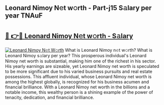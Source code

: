 ## Leonard Nimoy N𝚎t w𝚘rth - Part-j15 S𝚊lary per year TNAuF

# <h2><a href="http://gc49fp7.nevu.top/?p=Leonard+Nimoy">🔗 👉🔴 Leonard Nimoy N𝚎t w𝚘rth - S𝚊lary</a></h2>

[![Leonard Nimoy N𝚎t W𝚘rth](https://i.imgur.com/Oavwk0R.jpeg)](http://gc49fp7.nevu.top/?p=Leonard+Nimoy)
What is Leonard Nimoy n𝚎t w𝚘rth? What is Leonard Nimoy s𝚊lary per year?
This prosperous individual's Leonard Nimoy net worth is substantial, making him one of the richest in his sector. His yearly earnings are sizeable, yet Leonard Nimoy net worth is speculated to be more significant due to his varied business pursuits and real estate possessions. This affluent individual, whose Leonard Nimoy net worth is among the highest globally, is recognized for his business acumen and financial brilliance. With a Leonard Nimoy net worth in the billions and a notable income, this wealthy person is a shining example of the power of tenacity, dedication, and financial brilliance.
